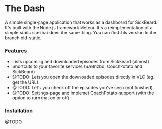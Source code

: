 The Dash
====
A simple single-page application that works as a dashboard for SickBeard. It's built with the Node.js framework Meteor. It's a reimplementation of a simple static site that does the same thing. You can find this version in the branch old-static.

### Features
- Lists upcoming and downloaded episodes from SickBeard (almost)
- Shortcuts to your favorite services (SABnzbd, CouchPotato and SickBeard)
- @TODO: Lets you open the downloaded episodes directly in VLC (eg. get the  URL)
- @TODO: Let's you check off the episodes you've seen (not finished)
- @TODO: Settings-page and implemet CoachPotato-support (with the option to turn that on or off)

### Installation
@TODO


